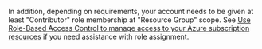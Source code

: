 In addition, depending on requirements, your account needs to be given at least "Contributor" role membership at "Resource Group" scope. See [Use Role-Based Access Control to manage access to your Azure subscription resources](../articles/active-directory/role-based-access-control-configure.md) if you need assistance with role assignment.
